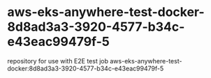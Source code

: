 # aws-eks-anywhere-test-docker-8d8ad3a3-3920-4577-b34c-e43eac99479f-5
repository for use with E2E test job aws-eks-anywhere-test-docker:8d8ad3a3-3920-4577-b34c-e43eac99479f-5

